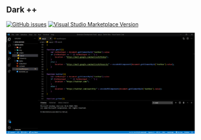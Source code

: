 ## Dark ++

[![GitHub issues](https://img.shields.io/github/issues/dhrxvjhx/vscode-dark-plus-plus?label=Found%20an%20issue&style=for-the-badge)](https://github.com/dhrxvjhx/vscode-dark-plus-plus/issues) 
[![Visual Studio Marketplace Version](https://img.shields.io/visual-studio-marketplace/v/dhrxvjhx.dark-plus-plus?label=VS%20MARKETPLACE&style=for-the-badge)](https://https://marketplace.visualstudio.com/items?itemName=dhrxvjhx.dark-plus-plus)


[![Image](./release/image-theme.png)](https://github.com/dhrxvjhx/vscode-dark-plus-plus)
